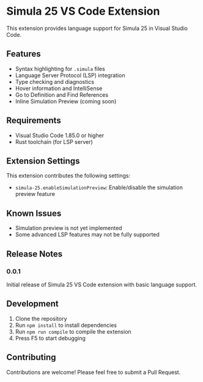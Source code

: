 # Simula 25 VS Code Extension

This extension provides language support for Simula 25 in Visual Studio Code.

## Features

- Syntax highlighting for `.simula` files
- Language Server Protocol (LSP) integration
- Type checking and diagnostics
- Hover information and IntelliSense
- Go to Definition and Find References
- Inline Simulation Preview (coming soon)

## Requirements

- Visual Studio Code 1.85.0 or higher
- Rust toolchain (for LSP server)

## Extension Settings

This extension contributes the following settings:

* `simula-25.enableSimulationPreview`: Enable/disable the simulation preview feature

## Known Issues

- Simulation preview is not yet implemented
- Some advanced LSP features may not be fully supported

## Release Notes

### 0.0.1

Initial release of Simula 25 VS Code extension with basic language support.

## Development

1. Clone the repository
2. Run `npm install` to install dependencies
3. Run `npm run compile` to compile the extension
4. Press F5 to start debugging

## Contributing

Contributions are welcome! Please feel free to submit a Pull Request. 